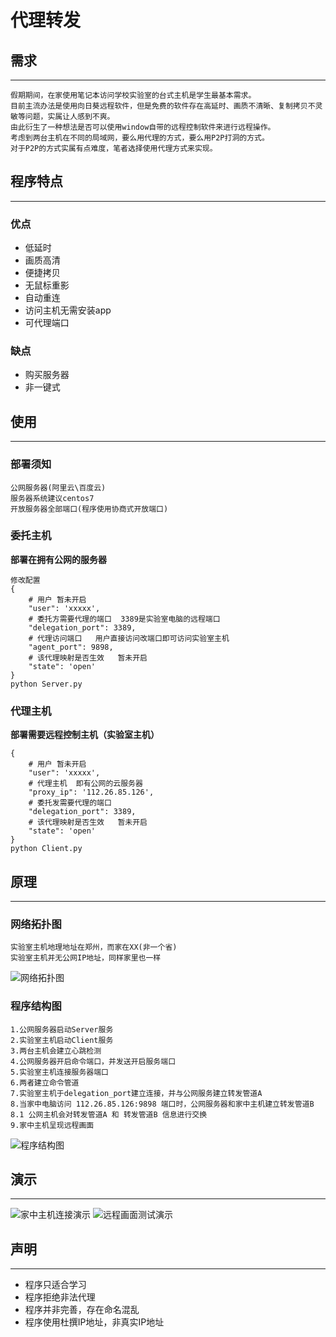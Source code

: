 # 代理转发
 
## 需求
----------------------------------
```
假期期间，在家使用笔记本访问学校实验室的台式主机是学生最基本需求。
目前主流办法是使用向日葵远程软件，但是免费的软件存在高延时、画质不清晰、复制拷贝不灵敏等问题，实属让人感到不爽。
由此衍生了一种想法是否可以使用window自带的远程控制软件来进行远程操作。
考虑到两台主机在不同的局域网，要么用代理的方式，要么用P2P打洞的方式。
对于P2P的方式实属有点难度，笔者选择使用代理方式来实现。
```

## 程序特点
----------------------------------
### 优点
* 低延时
* 画质高清
* 便捷拷贝
* 无鼠标重影
* 自动重连
* 访问主机无需安装app
* 可代理端口

### 缺点
* 购买服务器
* 非一键式

## 使用
----------------------------------
### 部署须知
```
公网服务器(阿里云\百度云)
服务器系统建议centos7
开放服务器全部端口(程序使用协商式开放端口)
```
### 委托主机
**部署在拥有公网的服务器**
```
修改配置
{
    # 用户 暂未开启  
    "user": 'xxxxx',
    # 委托方需要代理的端口  3389是实验室电脑的远程端口     
    "delegation_port": 3389,
    # 代理访问端口   用户直接访问改端口即可访问实验室主机
    "agent_port": 9898,
    # 该代理映射是否生效   暂未开启
    "state": 'open'
}
python Server.py
```
### 代理主机
**部署需要远程控制主机（实验室主机）**
```
{
    # 用户 暂未开启  
    "user": 'xxxxx',
    # 代理主机  即有公网的云服务器
    "proxy_ip": '112.26.85.126',
    # 委托发需要代理的端口
    "delegation_port": 3389,
    # 该代理映射是否生效   暂未开启
    "state": 'open'
}
python Client.py
```
## 原理
----------------------------------
### 网络拓扑图
```
实验室主机地理地址在郑州，而家在XX(非一个省)
实验室主机并无公网IP地址，同样家里也一样
```
![网络拓扑图](img/1.png)
### 程序结构图
```
1.公网服务器启动Server服务
2.实验室主机启动Client服务
3.两台主机会建立心跳检测
4.公网服务器开启命令端口，并发送开启服务端口
5.实验室主机连接服务器端口
6.两者建立命令管道
7.实验室主机于delegation_port建立连接，并与公网服务建立转发管道A
8.当家中电脑访问 112.26.85.126:9898 端口时，公网服务器和家中主机建立转发管道B
8.1 公网主机会对转发管道A 和 转发管道B 信息进行交换
9.家中主机呈现远程画面
```
![程序结构图](img/2.png)

## 演示
----------------------------------
![家中主机连接演示](img/3.png)
![远程画面测试演示](img/4.png)

## 声明
----------------------------------
* 程序只适合学习
* 程序拒绝非法代理
* 程序并非完善，存在命名混乱
* 程序使用杜撰IP地址，非真实IP地址
